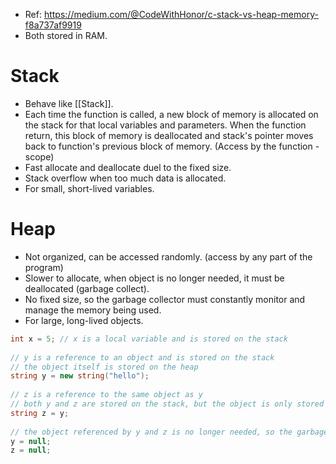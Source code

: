 - Ref: https://medium.com/@CodeWithHonor/c-stack-vs-heap-memory-f8a737af9919
- Both stored in RAM.
# Stack

- Behave like [[Stack]].
- Each time the function is called, a new block of memory is allocated on the stack for that local variables and parameters. When the function return, this block of memory is deallocated and stack's pointer moves back to function's previous block of memory. (Access by the function - scope)
- Fast allocate and deallocate duel to the fixed size.
- Stack overflow when too much data is allocated.
- For small, short-lived variables.
# Heap
- Not organized, can be accessed randomly. (access by any part of the program)
- Slower to allocate, when object is no longer needed, it must be deallocated (garbage collect).
- No fixed size, so the garbage collector must constantly monitor and manage the memory being used.
- For large, long-lived objects.
```csharp
int x = 5; // x is a local variable and is stored on the stack  
  
// y is a reference to an object and is stored on the stack  
// the object itself is stored on the heap  
string y = new string("hello");  
  
// z is a reference to the same object as y  
// both y and z are stored on the stack, but the object is only stored once on the heap  
string z = y;  
  
// the object referenced by y and z is no longer needed, so the garbage collector will deallocate the memory on the heap  
y = null;  
z = null;
```